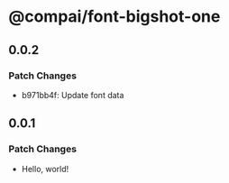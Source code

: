 # @compai/font-bigshot-one

## 0.0.2

### Patch Changes

- b971bb4f: Update font data

## 0.0.1

### Patch Changes

- Hello, world!
